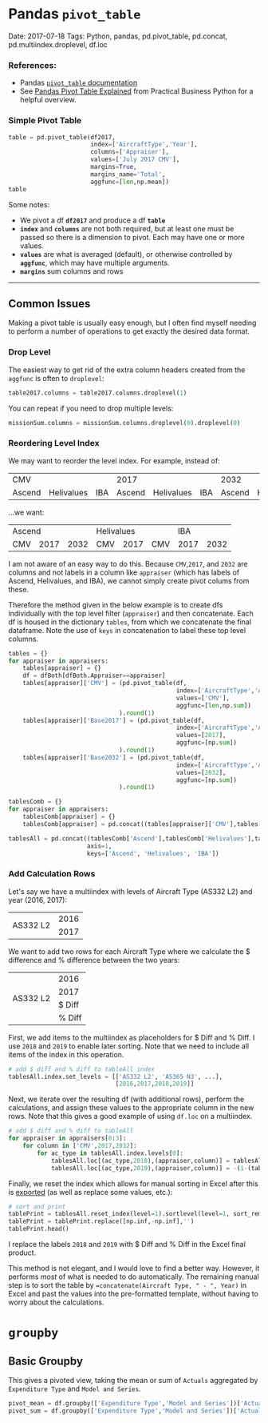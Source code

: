 # Pandas `pivot_table`
Date: 2017-07-18
Tags: Python, pandas, pd.pivot_table, pd.concat, pd.multiindex.droplevel, df.loc

### References:
- Pandas [`pivot_table` documentation](https://pandas.pydata.org/pandas-docs/stable/generated/pandas.pivot_table.html)
- See [Pandas Pivot Table Explained](http://pbpython.com/pandas-pivot-table-explained.html) from Practical Business Python for a helpful overview.

### Simple Pivot Table
```python
table = pd.pivot_table(df2017,
                       index=['AircraftType','Year'],
                       columns=['Appraiser'],
                       values=['July 2017 CMV'],
                       margins=True,
                       margins_name='Total',
                       aggfunc=[len,np.mean])
table
```
Some notes:
- We pivot a df **`df2017`** and produce a df **`table`**
- **`index`** and **`columns`** are not both required, but at least one must be passed so there is a dimension to pivot. Each may have one or more values.
- **`values`** are what is averaged (default), or otherwise controlled by **`aggfunc`**, which may have multiple arguments.
- **`margins`** sum columns and rows

---

## Common Issues
Making a pivot table is usually easy enough, but I often find myself needing to perform a number of operations to get exactly the desired data format.

### Drop Level
The easiest way to get rid of the extra column headers created from the `aggfunc` is often to `droplevel`:

```python
table2017.columns = table2017.columns.droplevel(1)
```

You can repeat if you need to drop multiple levels:
```python
missionSum.columns = missionSum.columns.droplevel(0).droplevel(0)
```

### Reordering Level Index
We may want to reorder the level index. For example, instead of:

<table>
  <tr>
    <td colspan="3">CMV</td>
    <td colspan="3">2017</td>
    <td colspan="3">2032</td>
  </tr>
  <tr>
    <td>Ascend</td>
    <td>Helivalues</td>
    <td>IBA</td>
    <td>Ascend</td>
    <td>Helivalues</td>
    <td>IBA</td>
    <td>Ascend</td>
    <td>Helivalues</td>
    <td>IBA</td>
  </tr>
</table>

...we want:

<table>
  <tr>
    <td colspan="3">Ascend</td>
    <td colspan="3">Helivalues</td>
    <td colspan="3">IBA</td>
  </tr>
  <tr>
    <td>CMV</td>
    <td>2017</td>
    <td>2032</td>
    <td>CMV</td>
    <td>2017</td>
    <td>CMV</td>
    <td>2017</td>
    <td>2032</td>
  </tr>
</table>

I am not aware of an easy way to do this. Because `CMV`,`2017`, and `2032` are columns and not labels in a column like `appraiser` (which has labels of Ascend, Helivalues, and IBA), we cannot simply create pivot colums from these.

Therefore the method given in the below example is to create dfs individually with the top level filter (`appraiser`) and then concatenate. Each df is housed in the dictionary `tables`, from which we concatenate the final dataframe. Note the use of `keys` in concatenation to label these top level columns.

```python
tables = {}
for appraiser in appraisers:
    tables[appraiser] = {}
    df = dfBoth[dfBoth.Appraiser==appraiser]
    tables[appraiser]['CMV'] = (pd.pivot_table(df,
                                               index=['AircraftType','Appraisal Year'],
                                               values=['CMV'],
                                               aggfunc=[len,np.sum])
                               ).round(1)
    tables[appraiser]['Base2017'] = (pd.pivot_table(df,
                                               index=['AircraftType','Appraisal Year'],
                                               values=[2017],
                                               aggfunc=[np.sum])
                               ).round(1)
    tables[appraiser]['Base2032'] = (pd.pivot_table(df,
                                               index=['AircraftType','Appraisal Year'],
                                               values=[2032],
                                               aggfunc=[np.sum])
                               ).round(1)

tablesComb = {}
for appraiser in appraisers:
    tablesComb[appraiser] = {}
    tablesComb[appraiser] = pd.concat((tables[appraiser]['CMV'],tables[appraiser]['Base2017'],tables[appraiser]['Base2032']),axis=1)

tablesAll = pd.concat((tablesComb['Ascend'],tablesComb['Helivalues'],tablesComb['IBA']),
                      axis=1,
                      keys=['Ascend', 'Helivalues', 'IBA'])
```

### Add Calculation Rows
Let's say we have a multiindex with levels of Aircraft Type (AS332 L2) and year (2016, 2017): 

<table>
  <tr>
    <td rowspan="2">AS332 L2</td>
    <td>2016</td>
  </tr>
  <tr>
    <td>2017</td>
  </tr>
</table>

We want to add two rows for each Aircraft Type where we calculate the $ difference and % difference between the two years:

<table>
  <tr>
    <td rowspan="4">AS332 L2</td>
    <td>2016</td>
  </tr>
  <tr>
    <td>2017</td>
  </tr>
  <tr>
    <td>$ Diff</td>
  </tr>
  <tr>
    <td>% Diff</td>
  </tr>
</table>

First, we add items to the multiindex as placeholders for $ Diff and % Diff. I use `2018` and `2019` to enable later sorting. Note that we need to include all items of the index in this operation.

```python
# add $ diff and % diff to tableAll index
tablesAll.index.set_levels = [['AS332 L2', 'AS365 N3', ...], 
                              [2016,2017,2018,2019]]
```

Next, we iterate over the resulting df (with additional rows), perform the calculations, and assign these values to the appropriate column in the new rows. Note that this gives a good example of using `df.loc` on a multiindex.

```python
# add $ diff and % diff to tableAll
for appraiser in appraisers[0:3]:
    for column in ['CMV',2017,2032]:
        for ac_type in tablesAll.index.levels[0]:
            tablesAll.loc[(ac_type,2018),(appraiser,column)] = tablesAll.loc[(ac_type,2017),(appraiser,column)] - tablesAll.loc[(ac_type,2016),(appraiser,column)]
            tablesAll.loc[(ac_type,2019),(appraiser,column)] = -(1-(tablesAll.loc[(ac_type,2017),(appraiser,column)] / tablesAll.loc[(ac_type,2016),(appraiser,column)]))     
```

Finally, we reset the index which allows for manual sorting in Excel after this is [exported](https://github.com/mkudija/General-Examples/blob/master/Pandas/save-data.md) (as well as replace some values, etc.):

```python
# sort and print 
tablePrint = tablesAll.reset_index(level=1).sortlevel(level=1, sort_remaining=True)
tablePrint = tablePrint.replace([np.inf,-np.inf],'')
tablePrint.head()
```

I replace the labels `2018` and `2019` with $ Diff and % Diff in the Excel final product.

This method is not elegant, and I would love to find a better way. However, it performs *most* of what is needed to do automatically. The remaining manual step is to sort the table by `=concatenate(Aircraft Type, " - ", Year)` in Excel and past the values into the pre-formatted template, without having to worry about the calculations.

# `groupby`
## Basic Groupby
This gives a pivoted view, taking the mean or sum of `Actuals` aggregated by `Expenditure Type` and `Model and Series`.
```python
pivot_mean = df.groupby(['Expenditure Type','Model and Series'])['Actuals'].mean()
pivot_sum = df.groupby(['Expenditure Type','Model and Series'])['Actuals'].sum()
```
